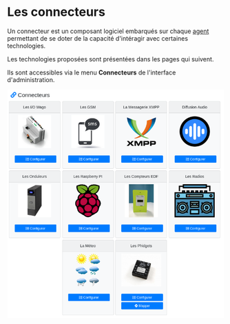 # Les connecteurs

Un connecteur est un composant logiciel embarqués sur chaque [agent](architecture.md#les-agents) permettant de se doter de la capacité
d'intéragir avec certaines technologies.

Les technologies proposées sont présentées dans les pages qui suivent.

Ils sont accessibles via le menu **Connecteurs** de l'interface d'administration.

![](img/connecteurs_list.png)
